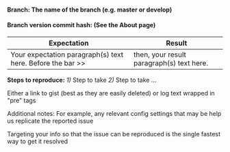 #### Branch: The name of the branch (e.g. master or develop)
#### Branch version commit hash: (See the About page)


Expectation | Result
------------ | -------------
Your expectation paragraph(s) text here. Before the bar >> | then, your result paragraph(s) text here.


**Steps to reproduce:**
*1)* Step to take
*2)* Step to take
...


Either a link to gist (best as they are easily deleted) or log text wrapped in "pre" tags


Additional notes:
For example, any relevant config settings that may be help us replicate the reported issue

Targeting your info so that the issue can be reproduced is the single fastest way to get it resolved
